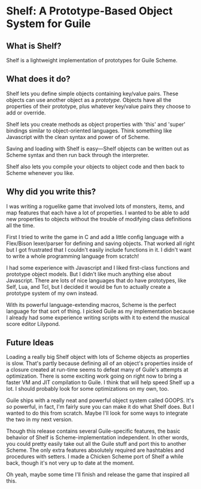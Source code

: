 # Shelf: A Prototype-Based Object System for Guile

## What is Shelf?

Shelf is a lightweight implementation of prototypes for Guile
Scheme. 

## What does it do?

Shelf lets you define simple objects containing key/value pairs. These
objects can use another object as a *prototype*. Objects have all the
properties of their prototype, plus whatever key/value pairs they
choose to add or override.

Shelf lets you create methods as object properties with 'this' and
'super' bindings similar to object-oriented languages. Think something
like Javascript with the clean syntax and power of of Scheme.

Saving and loading with Shelf is easy&mdash;Shelf objects can be written
out as Scheme syntax and then run back through the interpreter.

Shelf also lets you compile your objects to object code and then back
to Scheme whenever you like.

## Why did you write this?

I was writing a roguelike game that involved lots of monsters, items,
and map features that each have a lot of properties. I wanted to be
able to add new properties to objects without the trouble of modifying
class definitions all the time.

First I tried to write the game in C and add a little config language
with a Flex/Bison lexer/parser for defining and saving objects. That
worked all right but I got frustrated that I couldn't easily include
functions in it. I didn't want to write a whole programming language
from scratch!

I had some experience with Javascript and I liked first-class
functions and prototype object models. But I didn't like much anything
else about Javascript. There are lots of nice languages that do have
prototypes, like Self, Lua, and Tcl, but I decided it would be fun to
actually create a prototype system of my own instead.

With its powerful language-extending macros, Scheme is the perfect
language for that sort of thing. I picked Guile as my implementation
because I already had some experience writing scripts with it to extend
the musical score editor Lilypond.

## Future Ideas

Loading a really big Shelf object with lots of Scheme objects as
properties is slow. That's partly because defining all of an object's
properties inside of a closure created at run-time seems to defeat
many of Guile's attempts at optimization.  There is some exciting work
going on right now to bring a faster VM and JIT compilation to
Guile. I think that will help speed Shelf up a lot. I should probably
look for some optimizations on my own, too.

Guile ships with a really neat and powerful object system called
GOOPS. It's *so* powerful, in fact, I'm fairly sure you can make it do
what Shelf does. But I wanted to do this from scratch. Maybe I'll look
for some ways to integrate the two in my next version.

Though this release contains several Guile-specific features, the
basic behavior of Shelf is Scheme-implementation independent. In other
words, you could pretty easily take out all the Guile stuff and port
this to another Scheme. The only extra features absolutely required
are hashtables and procedures with setters. I made a Chicken Scheme port
of Shelf a while back, though it's not very up to date at the moment.

Oh yeah, maybe some time I'll finish and release the game that
inspired all this.
